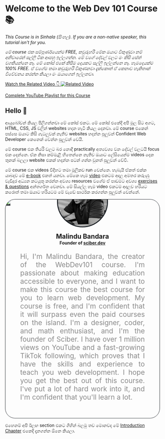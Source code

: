 # Welcome to the Web Dev 101 Course 📚

*This Course is in Sinhala (සිංහල). If you are a non-native speaker, this tutorial isn't for you.*

*මේ course එක සම්පූර්ණයෙන්ම FREE, කවුරුහරි මේක ඔයාට විකුණුවා නම් අනිවාරෙන් සල්ලි ටික ආපහු ඉල්ලගන්න. මේ වගේ දේවල් වලට මං කිසි සේත් වගකියන්නෙ නෑ. මේ කෝස් එකේ කිසිම දෙයකට සල්ලි ඉල්ලන්නෙ නෑ. හැමදෙයක්ම 100% FREE. ඒ වගේම තමා කවුරුහරි විකුණනවා දැක්කොත් ඒ කෙනාව හැකිතාක් විවේචනය කරන්න කියලා මං ඔයාගෙන් ඉල්ලනවා.*

[Watch the Related Video 👇 ![Related Video](https://i3.ytimg.com/vi/DI41YuUqQCE/maxresdefault.jpg)](https://www.youtube.com/watch?v=DI41YuUqQCE)



[Complete YouTube Playlist for this Course](https://www.youtube.com/playlist?list=PLPakpWqrbWwxN42PUqe3yhJFpJios5bxE)

## Hello 👋

ආයුබෝවන් කියල පිලිගන්නවා මේ කෝස් එකට. මේ කෝස් එකේදි අපි මුල සිට අගට, HTML, CSS, JS වලින් websites හදන හැටි කියල දෙනවා. මේ course එකෙන් පස්සෙ ඔයාට කිසි ගැටලුවක් නැතිව websites හදන්න පුලුවන් Confident Web Developer කෙනෙක් වෙන්න පුලුවන් වෙයි.

මේ course එක තියරි වලට බර නොදී practically අත්‍යවශ්‍ය වන දේවල් වලටයි focus එක දෙන්නෙ. ඒක නිසා කම්මැළි හිතෙන්නෙ නැතිව ඔයාට ලේසියෙන්ම videos දෙක තුනක් බලලා website එකක් හදන්න පටන් ගන්න වුනත් පුලුවන් වේවි.

මේ course එක videos විදිහට තමා මූලිකව run වෙන්නෙ. හැබැයි ඒකත් එක්ක යාබදව මේ [e-book](how-to-use-book.md) එකත් යනවා. මේකෙ හැම [video](how-to-use-videos.md) එකටම අදාල අමතර කරුණු වැඩිදුර අධ්‍යන කටයුතු කරන්න අවශ්‍ය resources වගේම ඒ පාඩමට අවශ්‍ය [exercises & questions](exercises.md) අන්තර්ගත වෙනවා. මේ සියල්ල හැම video එකටම අදාලව හරියට කරොත් තමා ඔයාට හරියටම මේ වැඩේ සාර්ථක කරගන්න පුලුවන් වෙන්නේ.

<div style="  overflow: hidden;
padding:0 0  2rem 0;
                border-radius:2rem;
        border:1px solid #1B2025; 
        margin:0;">
<img src='https://thisismalindu.com/webdev101/cover.png' style="border-bottom:4px solid #1B2025;">
<div style="
display:flex;
flex-direction:column;
        align-items:center;
        justify-content:center;margin:0; text-align:center;">
<p><a href="https://thisismalindu.com/ig" target="_blank"><img style=" background-color:#1B2025;
border:3px solid #1B2025; cursor:pointer; 
        border-radius:50%;
        width:10rem;margin:0; margin-top:-7rem;" src="dp.jpg" alt="Malindu Bandara Portrait"></a></p>
<div style="padding:0;
        display:flex;
        flex-direction:column;
        gap:0;margin:0;">
<h2 style="margin:0; ">Malindu Bandara</h2>
<h4 style="margin:0; opacity:0.1 font-weight:normal;">Founder of <a href="https://sciber.dev/yt" target="_blank">sciber.dev</a></h4>
</div>
</div>
<p style="padding:0 3rem; opacity:0.5; font-size:1.4rem; text-align:justify;">
Hi, I'm Malindu Bandara, the creator of the WebDev101 course. I'm passionate about making education
accessible to everyone, and I want to make this course the best course for you to learn web development. My
course is free, and I'm confident that it will surpass even the paid courses on the island.
I'm a designer, coder, and math enthusiast, and I'm the founder of Sciber. I have over 1 million views on
YouTube and a fast-growing TikTok following, which proves that I have the skills and experience to teach you
web development.
I hope you get the best out of this course. I've put a lot of hard work into it, and I'm confident that
you'll learn a lot.
</p>
</div>

එහෙනම් අපි ඊලඟ section එකට ගිහින් බලමු තව මොනවද මේ [Introduction Chapter](readme.md) එකෙදි දැනගන්න ඕනෙ කියලා.
